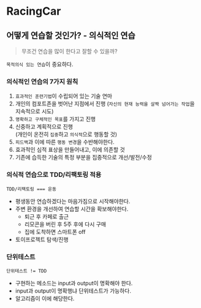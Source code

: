 # RacingCar

## 어떻게 연습할 것인가? - 의식적인 연습

> 무조건 연습을 많이 한다고 잘할 수 있을까?

`목적의식 있는 연습`이 중요하다.

### 의식적인 연습의 7가지 원칙

1. `효과적인 훈련기법`이 수립되어 있는 기술 연마
2. 개인의 컴포트존을 벗어난 지점에서 진행
   (`자신의 현재 능력을 살짝 넘어가는 작업`을 지속적으로 시도)
3. `명확하고 구체적인 목표`를 가지고 진행
4. 신중하고 계획적으로 진행\
   (개인이 온전히 `집중`하고 `의식적`으로 행동할 것)
5. `피드백`과 이에 따른 `행동 변경`을 수반해야한다.
6. 효과적인 심적 표상을 만들어내고, 이에 의존할 것
7. 기존에 습득한 기술의 특정 부분을 집중적으로 개선/발전/수정


### 의식적 연습으로 TDD/리팩토링 적용

`TDD/리팩토링 === 운동`

- 평생동안 연습하겠다는 마음가짐으로 시작해야한다.
- 주변 환경을 개선하여 연습할 시간을 확보해야한다.
  - 퇴근 후 카페로 출근
  - 리모콘을 버린 후 5주 후에 다시 구매
  - 집에 도착하면 스마트폰 off
- 토이프로젝트 탐색/진행

### 단위테스트

`단위테스트 != TDD`

- 구현하는 메소드는 input과 output이 명확해야 한다.
- input과 output이 명확행냐 단위테스트가 가능하다.
- 알고리즘이 이에 해당한다.
